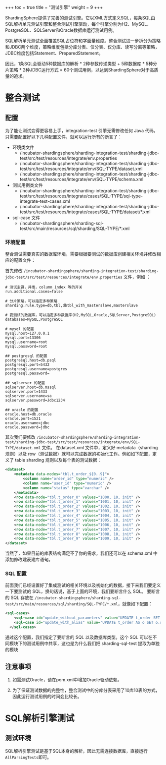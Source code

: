 +++
toc = true
title = "测试引擎"
weight = 9
+++

ShardingSphere提供了完善的测试引擎。它以XML方式定义SQL，每条SQL由SQL解析单元测试引擎和整合测试引擎驱动，每个引擎分别为H2、MySQL、PostgreSQL、SQLServer和Oracle数据库运行测试用例。

SQL解析单元测试全面覆盖SQL占位符和字面量维度。整合测试进一步拆分为策略和JDBC两个维度，策略维度包括分库分表、仅分表、仅分库、读写分离等策略，JDBC维度包括Statement、PreparedStatement。

因此，1条SQL会驱动5种数据库的解析 * 2种参数传递类型 + 5种数据库 * 5种分片策略 * 2种JDBC运行方式 = 60个测试用例，以达到ShardingSphere对于高质量的追求。

# 整合测试

## 配置

为了能让测试变得更容易上手，integration-test 引擎无需修改任何 Java 代码，只需要配置好以下几种配置文件，就可以运行所有的断言了：
  - 环境类文件
    - /incubator-shardingsphere/sharding-integration-test/sharding-jdbc-test/src/test/resources/integrate/env.properties
    - /incubator-shardingsphere/sharding-integration-test/sharding-jdbc-test/src/test/resources/integrate/env/SQL-TYPE/dataset.xml
    - /incubator-shardingsphere/sharding-integration-test/sharding-jdbc-test/src/test/resources/integrate/env/SQL-TYPE/schema.xml
  - 测试用例类文件
    - /incubator-shardingsphere/sharding-integration-test/sharding-jdbc-test/src/test/resources/integrate/cases/SQL-TYPE/sql-type-integrate-test-cases.xml
    - /incubator-shardingsphere/sharding-integration-test/sharding-jdbc-test/src/test/resources/integrate/cases/SQL-TYPE/dataset/*.xml
  - sql-case 文件
  	- /incubator-shardingsphere/sharding-sql-test/src/main/resources/sql/sharding/SQL-TYPE/*.xml

### 环境配置 

整合测试需要真实的数据库环境，需要根据要测试的数据库创建相关环境并修改相应的配置文件：  

首先修改 `/incubator-shardingsphere/sharding-integration-test/sharding-jdbc-test/src/test/resources/integrate/env.properties` 文件，例如 ： 

```.env
# 测试主键，并发，column index 等的开关
run.additional.cases=false

# 分片策略，可以指定多种策略
sharding.rule.type=db,tbl,dbtbl_with_masterslave,masterslave

# 要测试的数据库，可以指定多种数据库(H2,MySQL,Oracle,SQLServer,PostgreSQL)
databases=MySQL,PostgreSQL

# mysql 的配置
mysql.host=127.0.0.1
mysql.port=13306
mysql.username=root
mysql.password=root

## postgresql 的配置
postgresql.host=db.psql
postgresql.port=5432
postgresql.username=postgres
postgresql.password=

## sqlserver 的配置
sqlserver.host=db.mssql
sqlserver.port=1433
sqlserver.username=sa
sqlserver.password=Jdbc1234

## oracle 的配置
oracle.host=db.oracle
oracle.port=1521
oracle.username=jdbc
oracle.password=jdbc
```

其次我们要修改 `/incubator-shardingsphere/sharding-integration-test/sharding-jdbc-test/src/test/resources/integrate/env/SQL-TYPE/dataset.xml` 文件。
在dataset.xml 文件中，定义好 metadata（sharding 规则）以及 row（测试数据）就可以完成数据的初始化工作。例如如下配置，定义了 table sharding 规则以及每个表的测试数据：

```xml
<dataset>
    <metadata data-nodes="tbl.t_order_${0..9}">
        <column name="order_id" type="numeric" />
        <column name="user_id" type="numeric" />
        <column name="status" type="varchar" />
    </metadata>
    <row data-node="tbl.t_order_0" values="1000, 10, init" />
    <row data-node="tbl.t_order_1" values="1001, 10, init" />
    <row data-node="tbl.t_order_2" values="1002, 10, init" />
    <row data-node="tbl.t_order_3" values="1003, 10, init" />
    <row data-node="tbl.t_order_4" values="1004, 10, init" />
    <row data-node="tbl.t_order_5" values="1005, 10, init" />
    <row data-node="tbl.t_order_6" values="1006, 10, init" />
    <row data-node="tbl.t_order_7" values="1007, 10, init" />
    <row data-node="tbl.t_order_8" values="1008, 10, init" />
    <row data-node="tbl.t_order_9" values="1009, 10, init" />
</dataset>
```

当然了，如果目前的库表结构满足不了你的需求，我们还可以在 schema.xml 中添加修改建表建库语句。

### SQL 配置

前面我们已经设置好了集成测试的相关环境以及初始化的数据，接下来我们要定义一下要测试的 SQL，换句话说，基于上面的环境，我们要断言什么 SQL。
要断言的 SQL 存放在 `/incubator-shardingsphere/sharding-sql-test/src/main/resources/sql/sharding/SQL-TYPE/*.xml`，就像如下配置：

```xml
<sql-cases>
    <sql-case id="update_without_parameters" value="UPDATE t_order SET status = 'update' WHERE order_id = 1000 AND user_id = 10" />
    <sql-case id="update_with_alias" value="UPDATE t_order AS o SET o.status = ? WHERE o.order_id = ? AND o.user_id = ?" db-types="MySQL,H2" />
  </sql-cases>
```

通过这个配置，我们指定了要断言的 SQL 以及数据库类型。这个 SQL 可以在不同模块下的测试用例中共享，这也是为什么我们把 sharding-sql-test 提取为单独的模块


## 注意事项

1. 如需测试Oracle，请在pom.xml中增加Oracle驱动依赖。

1. 为了保证测试数据的完整性，整合测试中的分库分表采用了10库10表的方式，因此运行测试用例的时间会比较长。

# SQL解析引擎测试

## 测试环境

SQL解析引擎测试是基于SQL本身的解析，因此无需连接数据库，直接运行`AllParsingTests`即可。

